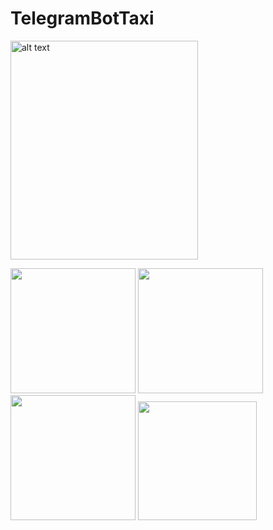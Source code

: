 # TelegramBotTaxi
<img src="https://user-images.githubusercontent.com/87446059/148723613-206ec111-006f-4efd-a173-bca447791785.jpg" alt="alt text" width="300" height="350">

<p float="left">
  <img src="https://user-images.githubusercontent.com/87446059/148842911-429582bd-46a9-4c4e-9266-9a3531135755.jpg" width="200" />
  <img src="https://user-images.githubusercontent.com/87446059/148844691-4ccfaa03-07f7-449b-9bff-a77ea1f2012e.jpg" width="200" /> 
  <img src="https://user-images.githubusercontent.com/87446059/148844809-f5bda044-8f96-4815-9ca1-e9c059b164f1.jpg" width="200" />
 <img src="hhttps://user-images.githubusercontent.com/87446059/148844812-a855cb7f-2462-4314-8be4-783e93fc293b.jpg" width="190" />
</p>

